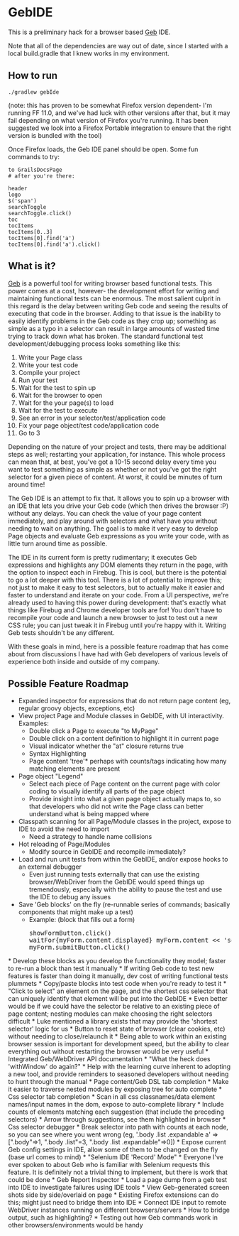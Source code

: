 GebIDE
======

This is a preliminary hack for a browser based [Geb](http://www.gebish.org/) IDE.

Note that all of the dependencies are way out of date, since I started with a local build.gradle that I knew works in my environment.

How to run
-------

```
./gradlew gebIde
```

(note: this has proven to be somewhat Firefox version dependent- I'm running FF 11.0, and we've had luck with other versions after that, but it may fail depending on what version of Firefox you're running. It has been suggested we look into a Firefox Portable integration to ensure that the right version is bundled with the tool)

Once Firefox loads, the Geb IDE panel should be open. Some fun commands to try:

```
to GrailsDocsPage
# after you're there:

header
logo
$('span')
searchToggle
searchToggle.click()
toc
tocItems
tocItems[0..3]
tocItems[0].find('a')
tocItems[0].find('a').click()
```

What is it?
-------
[Geb](http://www.gebish.org/) is a powerful tool for writing browser based functional tests. This power comes at a cost, however- the development effort for writing and maintaining functional tests can be enormous. The most salient culprit in this regard is the delay between writing Geb code and seeing the results of executing that code in the browser. Adding to that issue is the inability to easily identify problems in the Geb code as they crop up; something as simple as a typo in a selector can result in large amounts of wasted time trying to track down what has broken. The standard functional test development/debugging process looks something like this:

1. Write your Page class
2. Write your test code
3. Compile your project
4. Run your test
5. Wait for the test to spin up
6. Wait for the browser to open
7. Wait for the your page(s) to load
8. Wait for the test to execute
9. See an error in your selector/test/application code
10. Fix your page object/test code/application code
11. Go to 3 

Depending on the nature of your project and tests, there may be additional steps as well; restarting your application, for instance. This whole process can mean that, at best, you've got a 10-15 second delay every time you want to test something as simple as whether or not you've got the right selector for a given piece of content. At worst, it could be minutes of turn around time!

The Geb IDE is an attempt to fix that. It allows you to spin up a browser with an IDE that lets you drive your Geb code (which then drives the browser :P) without any delays. You can check the value of your page content immediately, and play around with selectors and what have you without needing to wait on anything. The goal is to make it very easy to develop Page objects and evaluate Geb expressions as you write your code, with as little turn around time as possible.

The IDE in its current form is pretty rudimentary; it executes Geb expressions and highlights any DOM elements they return in the page, with the option to inspect each in Firebug. This is cool, but there is the potential to go a lot deeper with this tool. There is a lot of potential to improve this; not just to make it easy to test selectors, but to actually make it easier and faster to understand and iterate on your code. From a UI perspective, we're already used to having this power during development: that's exactly what things like Firebug and Chrome developer tools are for! You don't have to recompile your code and launch a new browser to just to test out a new CSS rule; you can just tweak it in Firebug until you're happy with it. Writing Geb tests shouldn't be any different.

With these goals in mind, here is a possible feature roadmap that has come about from discussions I have had with Geb developers of various levels of experience both inside and outside of my company.

Possible Feature Roadmap
-------

* Expanded inspector for expressions that do not return page content (eg, regular groovy objects, exceptions, etc)
* View project Page and Module classes in GebIDE, with UI interactivity. Examples:
	* Double click a Page to execute "to MyPage"
	* Double click on a content definition to highlight it in current page
	* Visual indicator whether the "at" closure returns true 
	* Syntax Highlighting
	* Page content 'tree'* perhaps with counts/tags indicating how many matching elements are present
* Page object "Legend" 
	* Select each piece of Page content on the current page with color coding to visually identify all parts of the page object
	* Provide insight into what a given page object actually maps to, so that developers who did not write the Page class can better understand what is being mapped where
* Classpath scanning for all Page/Module classes in the project, expose to IDE to avoid the need to import
	* Need a strategy to handle name collisions
* Hot reloading of Page/Modules
	* Modify source in GebIDE and recompile immediately?	
* Load and run unit tests from within the GebIDE, and/or expose hooks to an external debugger
	* Even just running tests externally that can use the existing browser/WebDriver from the GebIDE would speed things up tremendously, especially with the ability to pause the test and use the IDE to debug any issues
* Save 'Geb blocks' on the fly (re-runnable series of commands; basically components that might make up a test)
	* Example: (block that fills out a form)
			<pre>showFormButton.click()
waitFor{myForm.content.displayed}
myForm.content << 'some text'
myForm.submitButton.click()
</pre>
	* Develop these blocks as you develop the functionality they model; faster to re-run a block than test it manually
		* If writing Geb code to test new features is faster than doing it manually, dev cost of writing functional tests plummets
	* Copy/paste blocks into test code when you're ready to test it
* "Click to select" an element on the page, and the shortest css selector that can uniquely identify that element will be put into the GebIDE
	* Even better would be if we could have the selector be relative to an existing piece of page content; nesting modules can make choosing the right selectors difficult
	* Luke mentioned a library exists that may provide the 'shortest selector' logic for us
* Button to reset state of browser (clear cookies, etc) without needing to close/relaunch it
	* Being able to work within an existing browser session is important for development speed, but the ability to clear everything out without restarting the browser would be very useful
* Integrated Geb/WebDriver API documentation
	* "What the heck does 'withWindow' do again?"
	* Help with the learning curve inherent to adopting a new tool, and provide reminders to seasoned developers without needing to hunt through the manual
* Page content/Geb DSL tab completion
	* Make it easier to traverse nested modules by exposing tree for auto complete
* Css selector tab completion
	* Scan in all css classnames/data element names/input names in the dom, expose to auto-complete library 
	* Include counts of elements matching each suggestion (that include the preceding selectors)
		* Arrow through suggestions, see them highlighted in browser
* Css selector debugger
	* Break selector into path with counts at each node, so you can see where you went wrong  (eg, '.body .list .expandable a' => [".body"=>1, ".body .list"=3, ".body .list .expandable"=>0])
* Expose current Geb config settings in IDE, allow some of them to be changed on the fly (base url comes to mind)
* "Selenium IDE 'Record' Mode" 
	* Everyone I've ever spoken to about Geb who is familiar with Selenium requests this feature. It is definitely not a trivial thing to implement, but there is work that could be done
* Geb Report Inspector
	* Load a page dump from a geb test into IDE to investigate failures using IDE tools
	* View Geb-generated screen shots side by side/overlaid on page
		* Existing Firefox extensions can do this; might just need to bridge them into IDE
* Connect IDE input to remote WebDriver instances running on different browsers/servers
	* How to bridge output, such as highlighting?
	* Testing out how Geb commands work in other browsers/environments would be handy


